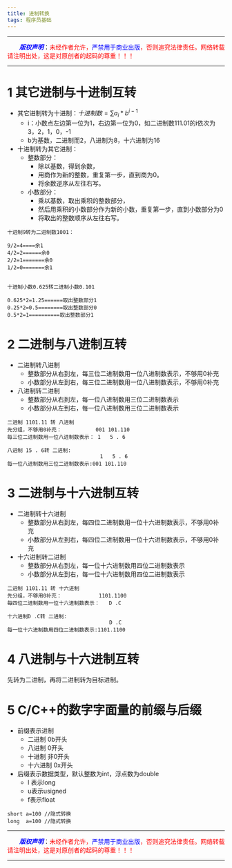 ```yaml
---
title: 进制转换 
tags: 程序员基础
---
```


------

&emsp;&emsp;<font color=blue>**_版权声明_**</font>：<font color=red>未经作者允许，<font color=blue>严禁用于商业出版</font>，否则追究法律责任。网络转载请注明出处，这是对原创者的起码的尊重！！！</font>

------



# 1 其它进制与十进制互转
* 其它进制转为十进制：$十进制数=\sum a_i*b^{i-1}$
	* i：小数点左边第一位为1，右边第一位为0，如二进制数111.01的i依次为3，2，1，0，-1
	* b为基数，二进制而2，八进制为8，十六进制为16
* 十进制转为其它进制：
	* 整数部分：
		* 除以基数，得到余数，
		* 用商作为新的整数，重复第一步，直到商为0。
		* 将余数逆序从左往右写。
	* 小数部分：
		* 乘以基数，取出乘积的整数部分，
		* 然后用乘积的小数部分作为新的小数，重复第一步，直到小数部分为0
		* 将取出的整数顺序从左往右写。

```
十进制9转为二进制数1001：

9/2=4====余1
4/2=2======余0
2/2=1=======余0
1/2=0=======余1


十进制小数0.625转二进制小数0.101

0.625*2=1.25======取出整数部分1
0.25*2=0.5========取出整数部分0
0.5*2=1==========取出整数部分1

```






# 2 二进制与八进制互转
* 二进制转八进制
	 * 整数部分从右到左，每三位二进制数用一位八进制数表示，不够用0补充
	 * 小数部分从左到右，每三位二进制数用一位八进制数表示，不够用0补充
* 八进制转二进制
	 * 整数部分从右到左，每一位八进制数用三位二进制数表示
	 * 小数部分从左到右，每一位八进制数用三位二进制数表示
```
二进制 1101.11 转 八进制
先分组，不够用0补充：           001 101.110 
每三位二进制数用一位八进制数表示： 1   5 . 6

八进制 15 . 6转 二进制:
                              1   5 . 6
每一位八进制数用三位二进制数表示:001 101.110
```


# 3 二进制与十六进制互转
* 二进制转十六进制
	 * 整数部分从右到左，每四位二进制数用一位十六进制数表示，不够用0补充
	 * 小数部分从左到右，每四位二进制数用一位十六进制数表示，不够用0补充
* 十六进制转二进制
	 * 整数部分从右到左，每一位十六进制数用四位二进制数表示
	 * 小数部分从左到右，每一位十六进制数用四位二进制数表示
```
二进制 1101.11 转 十六进制
先分组，不够用0补充：            1101.1100
每四位二进制数用一位十六进制数表示：   D .C

十六进制D .C转 二进制:
                                 D .C
每一位十六进制数用四位二进制数表示:1101.1100
```
# 4 八进制与十六进制互转
先转为二进制，再将二进制转为目标进制。


# 5 C/C++的数字字面量的前缀与后缀
* 前缀表示进制
	*  二进制 0b开头
	*  八进制 0开头
	*  十进制 非0开头
	*  十六进制 0x开头
*  后缀表示数据类型，默认整数为int，浮点数为double
	* l 表示long
	* u表示usigned
	* f表示float

```
short a=100 //隐式转换
long  a=100 //隐式转换
```
------

&emsp;&emsp;<font color=blue>**_版权声明_**</font>：<font color=red>未经作者允许，<font color=blue>严禁用于商业出版</font>，否则追究法律责任。网络转载请注明出处，这是对原创者的起码的尊重！！！</font>

------


